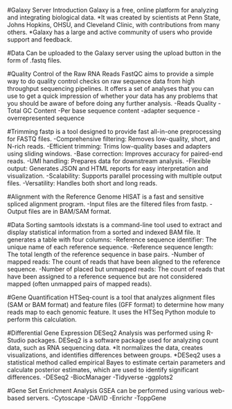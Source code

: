 #Galaxy Server Introduction
Galaxy is a free, online platform for analyzing and integrating biological data. 
*It was created by scientists at Penn State, Johns Hopkins, OHSU, and Cleveland Clinic, with contributions from many others. 
*Galaxy has a large and active community of users who provide support and feedback.

#Data Can be uploaded to the Galaxy server using the upload button in the form of .fastq files.

#Quality Control of the Raw RNA Reads
FastQC aims to provide a simple way to do quality control checks on raw sequence data from high throughput sequencing pipelines. It offers a set of analyses that you can use to get a quick impression of whether your data has any problems that you should be aware of before doing any further analysis.
-Reads Quality
-Total GC Content
-Per base sequence content
-adapter sequence
-overrepresented sequence

#Trimming 
fastp is a tool designed to provide fast all-in-one preprocessing for FASTQ files.
-Comprehensive filtering: Removes low-quality, short, and N-rich reads.
-Efficient trimming: Trims low-quality bases and adapters using sliding windows.
-Base correction: Improves accuracy for paired-end reads.
-UMI handling: Prepares data for downstream analysis.
-Flexible output: Generates JSON and HTML reports for easy interpretation and visualization.
-Scalability: Supports parallel processing with multiple output files.
-Versatility: Handles both short and long reads.

#Alignment with the Reference Genome
HISAT is a fast and sensitive spliced alignment program. 
-Input files are the filtered files from fastp.
-Output files are in BAM/SAM format.

#Data Sorting
samtools idxstats is a command-line tool used to extract and display statistical information from a sorted and indexed BAM file. It generates a table with four columns:
-Reference sequence identifier: The unique name of each reference sequence.
-Reference sequence length: The total length of the reference sequence in base pairs.
-Number of mapped reads: The count of reads that have been aligned to the reference sequence.
-Number of placed but unmapped reads: The count of reads that have been assigned to a reference sequence but are not considered mapped (often unmapped pairs of mapped reads).

#Gene Quantification
HTSeq-count is a tool that analyzes alignment files (SAM or BAM format) and feature files (GFF format) to determine how many reads map to each genomic feature. 
It uses the HTSeq Python module to perform this calculation.

#Differential Gene Expression
DESeq2 Analysis was performed using R-Studio packages. DESeq2 is a software package used for analyzing count data, such as RNA sequencing data. 
*It normalizes the data, creates visualizations, and identifies differences between groups. 
*DESeq2 uses a statistical method called empirical Bayes to estimate certain parameters and calculate posterior estimates, which are used to identify significant differences.
-DESeq2
-BiocManager
-Tidyverse
-ggplots2

#Gene Set Enrichment Analysis
GSEA can be performed using various web-based servers.
-Cytoscape
-DAVID
-Enrichr
-ToppGene
